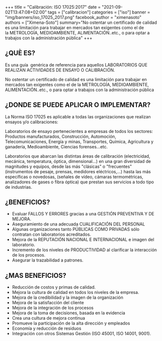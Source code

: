 +++
title = "Calibración: ISO 17025:2017"
date = "2021-09-02T13:47:08+02:00"
tags = ["calibracion"]
categories = ["iso"]
banner = "img/banners/iso_17025_2017.png"
facebook_author = "ximenasoto"
authors = ["Ximena-Soto"]
summary="No ostentar un certificado de calidad es una limitación para trabajar en mercados tan exigentes como el de la METROLOGÍA, MEDIOAMBIENTE, ALIMENTACIÓN..etc., o para optar a trabajos con la administración pública"
+++

## ¿QUÈ ES?

Es una guía  genérica de referencia para aquellos LABORATORIOS QUE REALIZAN ACTIVIDADES DE ENSAYO O CALIBRACIÓN.

No ostentar un certificado de calidad es una limitación para trabajar en mercados tan exigentes como el de la METROLOGÍA, MEDIOAMBIENTE, ALIMENTACIÓN..etc., o para optar a trabajos con la administración pública

## ¿DONDE SE PUEDE APLICAR O IMPLEMENTAR?
La Norma ISO 17025 es aplicable a todas las organizaciones que realizan ensayos y/o calibraciones:

Laboratorios de ensayo pertenecientes a empresas de todos los sectores: Productos manufacturados, Construcción, Automoción, Telecomunicaciones, Energía y minas, Transportes, Química, Agricultura y ganadería, Medioambiente, Ciencias forenses…etc.

Laboratorios que abarcan las distintas áreas de calibración (electricidad, mecánica, temperatura, óptica, dimensional...) en una gran diversidad de magnitudes y equipos, desde las más "clásicas" o "frecuentes" (instrumentos de pesaje, prensas, medidores eléctricos,…) hasta las más específicas o novedosas, (señales de vídeo, cámaras termométricas, analizadores de gases o fibra óptica) que prestan sus servicios a todo tipo de industrias.

## ¿BENEFICIOS?
* Evaluar FALLOS Y ERRORES gracias a una GESTIÓN PREVENTIVA Y DE MEJORA.
* Aseguramiento de una adecuada CUALIFICACIÓN DEL PERSONAL
* Algunas organizaciones tanto PÚBLICAS COMO PRIVADAS sólo contratan con laboratorios acreditados.
* Mejora de la REPUTACIÓN NACIONAL E INTERNACIONAL e imagen del laboratorio.
* Incremento de los niveles de PRODUCTIVIDAD al clarificar la interacción de los procesos.
* Asegurar la trazabilidad a patrones.

## ¿MAS BENEFICIOS?
* Reducción de costos y primas de calidad. 
* Mejora la cultura de calidad en todos los niveles de la empresa. 
* Mejora de la credibilidad y la imagen de la organización
* Mejora de la satisfacción del cliente
* Mejora de la integración de los procesos
* Mejora de la toma de decisiones, basada en la evidencia
* Crea una cultura de mejora continua
* Promueve la participación de la alta dirección y empleados
* Economía y reducción de residuos
* Integración con otros Sistemas Gestión (ISO 45001, ISO 14001, 9001). 
